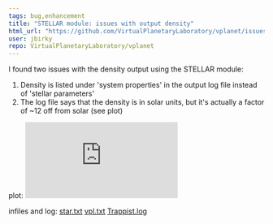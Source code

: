 ```yaml
---
tags: bug,enhancement
title: "STELLAR module: issues with output density"
html_url: "https://github.com/VirtualPlanetaryLaboratory/vplanet/issues/133"
user: jbirky
repo: VirtualPlanetaryLaboratory/vplanet
---
```


I found two issues with the density output using the STELLAR module:

1. Density is listed under 'system properties' in the output log file instead of 'stellar parameters'
2. The log file says that the density is in solar units, but it's actually a factor of ~12 off from solar (see plot)

plot:
![density_evol.pdf](https://github.com/VirtualPlanetaryLaboratory/vplanet/files/5974581/density_evol.pdf)

infiles and log:
[star.txt](https://github.com/VirtualPlanetaryLaboratory/vplanet/files/5974587/star.txt)
[vpl.txt](https://github.com/VirtualPlanetaryLaboratory/vplanet/files/5974589/vpl.txt)
[Trappist.log](https://github.com/VirtualPlanetaryLaboratory/vplanet/files/5974593/Trappist.log)

